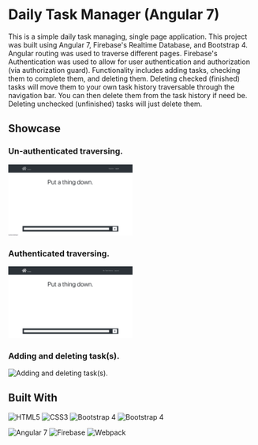 # Daily Task Manager (Angular 7)
This is a simple daily task managing, single page application. This project was built using Angular 7, Firebase's Realtime Database, and Bootstrap 4. Angular routing was used to traverse different pages. Firebase's Authentication was used to allow for user authentication and authorization (via authorization guard). Functionality includes adding tasks, checking them to complete them, and deleting them. Deleting checked (finished) tasks will move them to your own task history traversable through the navigation bar. You can then delete them from the task history if need be. Deleting unchecked (unfinished) tasks will just delete them.

## Showcase
### Un-authenticated traversing.
<img src="https://github.com/jackthta/Angular-To-Do-List/blob/master/showcase/Unauthenticated%20Traverse.gif" alt="Un-authenticated traversing." width="50%" height="50%">

### Authenticated traversing.
<img src="https://github.com/jackthta/Angular-To-Do-List/blob/master/showcase/Authenticated%20Traverse.gif" alt="Authenticated traversing." width="50%" height="50%">

### Adding and deleting task(s).
<img src="https://github.com/jackthta/Angular-To-Do-List/blob/master/showcase/Making%20and%20deleting%20tasks.gif" alt="Adding and deleting task(s)." width="50%" height="50%">

## Built With
<img src="https://cdn.worldvectorlogo.com/logos/html5.svg" alt="HTML5" width="100px" height="100px"> <img src="https://cdn.worldvectorlogo.com/logos/css-5.svg" alt="CSS3" width="100px" height="100px"> <img src="https://cdn.worldvectorlogo.com/logos/sass-1.svg" alt="Bootstrap 4" width="100px" height="100px"> <img src="https://cdn.worldvectorlogo.com/logos/bootstrap-4.svg" alt="Bootstrap 4" width="100px" height="100px">

<img src="https://cdn.worldvectorlogo.com/logos/angular-icon-1.svg" alt="Angular 7" width="100px" height="100px"> <img src="https://cdn.worldvectorlogo.com/logos/firebase-1.svg" alt="Firebase" width="100px" height="100px"> <img src="https://cdn.worldvectorlogo.com/logos/webpack-icon.svg" alt="Webpack" width="100px" height="100px">